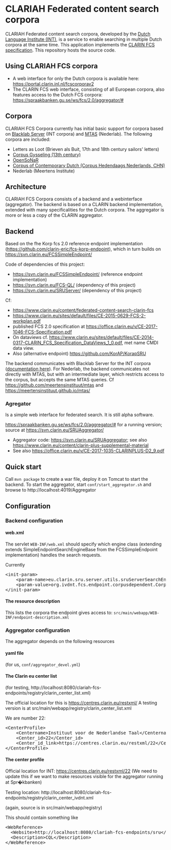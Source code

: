 # CLARIAH Federated content search corpora
CLARIAH Federated content search corpora, developed by the [Dutch Language Institute (INT)](https://github.com/INL), is a service to enable searching in multiple Dutch corpora at the same time. This application implements the [CLARIN FCS specification](https://office.clarin.eu/v/CE-2017-1046-FCS-Specification.pdf). This repository hosts the source code.


## Using CLARIAH FCS corpora
* A web interface for only the Dutch corpora is available here: https://portal.clarin.inl.nl/fcscorporav2
* The CLARIN FCS web interface, consisting of all European corpora, also features access to the Dutch FCS corpora:  https://spraakbanken.gu.se/ws/fcs/2.0/aggregator/#

## Corpora
CLARIAH FCS Corpora currently has initial basic support for corpora based on [Blacklab Server](https://inl.github.io/blacklab) (INT corpora) and [MTAS](https://meertensinstituut.github.io/mtas/) (Nederlab). The following corpora are included:
 * Letters as Loot (Brieven als Buit, 17th and 18th century sailors' letters)
 * [Corpus Gysseling (13th century)](http://gysseling.corpus.taalbanknederlands.inl.nl/gysseling/page/search)
 * [OpenSoNaR](https://portal.clarin.inl.nl/opensonar_frontend/opensonar/search)
 * [Corpus of Contemporary Dutch (Corpus Hedendaags Nederlands, CHN)](http://corpushedendaagsnederlands.inl.nl/)
 * Nederlab (Meertens Institute)


## Architecture
CLARIAH FCS Corpora consists of a backend and a webinterface (aggregator). The backend is based on a CLARIN backend implementation, extended with many specificalities for the Dutch corpora. The aggregator is more or less a copy of the CLARIN aggregator.

## Backend
Based on the fhe Korp fcs 2.0 reference endpoint implementation (https://github.com/clarin-eric/fcs-korp-endpoint), which in turn builds on https://svn.clarin.eu/FCSSimpleEndpoint/

Code of dependencies of this project:
* https://svn.clarin.eu/FCSSimpleEndpoint/ (reference endpoint implementation)  
* https://svn.clarin.eu/FCS-QL/ (dependency of this project)
* https://svn.clarin.eu/SRUServer/ (dependency of this project)


Cf:
* https://www.clarin.eu/content/federated-content-search-clarin-fcs
* https://www.clarin.eu/sites/default/files/CE-2015-0629-FCS-2-workplan.pdf
* published FCS 2.0 specification at https://office.clarin.eu/v/CE-2017-1046-FCS-Specification.pdf
* On dataviews cf. https://www.clarin.eu/sites/default/files/CE-2014-0317-CLARIN_FCS_Specification_DataViews_1_0.pdf, met name CMDI data view. 
* Also (alternative endpoint) https://github.com/KorAP/KorapSRU 


The backend communicates with Blacklab Server for the INT corpora ([documentation here](http://inl.github.io/BlackLab/blacklab-server-overview.html)). For Nederlab, the backend communicates not directly with MTAS, but with an intermediate layer, which restricts access to the corpus, but accepts the same MTAS queries. Cf https://github.com/meertensinstituut/mtas and https://meertensinstituut.github.io/mtas/

### Agregator

Is a simple web interface for federated search. It is still alpha software.

https://spraakbanken.gu.se/ws/fcs/2.0/aggregator/# for a running version; source at https://svn.clarin.eu/SRUAggregator/

* Aggregator code: https://svn.clarin.eu/SRUAggregator; see also https://www.clarin.eu/content/clarin-plus-supplemental-material
* See also https://office.clarin.eu/v/CE-2017-1035-CLARINPLUS-D2_9.pdf
 
## Quick start

Call `mvn package` to create a war file, deploy it on Tomcat to start the backend. To start the aggregator, start `conf/start_aggregator.sh` and browse to http://localhost:4019/Aggregator


## Configuration

### Backend configuration

#### web.xml

The servlet `WEB-INF/web.xml` should specify which engine class (extending extends SimpleEndpointSearchEngineBase from the FCSSimpleEndpoint implementation) handles the search requests.

Currently

<pre>
&lt;init-param>
	&lt;param-name>eu.clarin.sru.server.utils.sruServerSearchEngineClass&lt;/param-name>
	&lt;param-value>org.ivdnt.fcs.endpoint.corpusdependent.CorpusDependentEngine&lt;/param-value>
&lt;/init-param>
</pre>

#### The resource description

This lists the corpora the endpoint gives access to: `src/main/webapp/WEB-INF/endpoint-description.xml`

### Aggregator configuration
The aggregator depends on the following resources

#### yaml file 

(for us, `conf/aggregator_devel.yml`)

#### The Clarin eu center list 

(for testing, http://localhost:8080/clariah-fcs-endpoints/registry/clarin_center_list.xml)

The official location for this is https://centres.clarin.eu/restxml/ 
A testing version is at src/main/webapp/registry/clarin_center_list.xml

We are number 22:
<pre>
&lt;CenterProfile>
	&lt;Centername>Instituut voor de Nederlandse Taal&lt;/Centername>
	&lt;Center_id>22&lt;/Center_id>
	&lt;Center_id_link>https://centres.clarin.eu/restxml/22&lt;/Center_id_link>
&lt;/CenterProfile>
</pre>

#### The center profile 

Official location for INT:  https://centres.clarin.eu/restxml/22 (We need to update this if we want to make resources visible for the aggregator running at Spr�kbanken)

Testing location: http://localhost:8080/clariah-fcs-endpoints/registry/clarin_center_ivdnt.xml

(again, source is in src/main/webapp/registry)

This should contain something like

<pre>
&lt;WebReference>
  &lt;Website>http://localhost:8080/clariah-fcs-endpoints/sru&lt;/Website>
  &lt;Description>CQL&lt;/Description>
&lt;/WebReference>
</pre>
